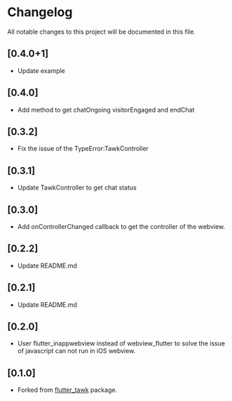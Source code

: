 # Changelog

All notable changes to this project will be documented in this file.
## [0.4.0+1]
- Update example

## [0.4.0]
- Add method to get chatOngoing visitorEngaged and endChat

## [0.3.2]
- Fix the issue of the TypeError:TawkController 
## [0.3.1]
- Update TawkController to get chat status

## [0.3.0]
- Add onControllerChanged callback to get the controller of the webview.

## [0.2.2]
- Update README.md

## [0.2.1]
- Update README.md

## [0.2.0]
- User flutter_inappwebview instead of webview_flutter to solve the issue of javascript can not run in iOS webview.

## [0.1.0]

- Forked from [flutter_tawk](https://pub.dev/packages/flutter_tawk) package.